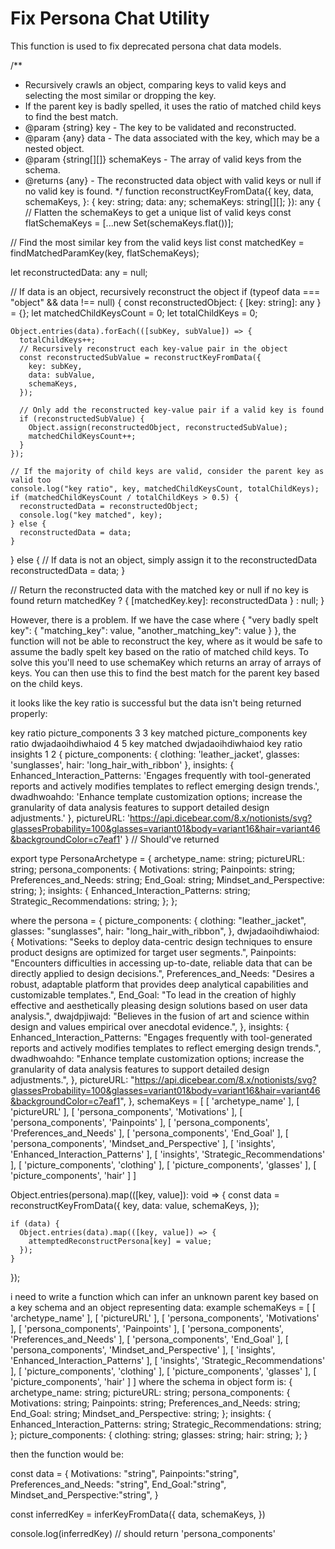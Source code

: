# Fix Persona Chat Utility

This function is used to fix deprecated persona chat data models.

/\*\*

- Recursively crawls an object, comparing keys to valid keys and selecting the most similar or dropping the key.
- If the parent key is badly spelled, it uses the ratio of matched child keys to find the best match.
- @param {string} key - The key to be validated and reconstructed.
- @param {any} data - The data associated with the key, which may be a nested object.
- @param {string[][]} schemaKeys - The array of valid keys from the schema.
- @returns {any} - The reconstructed data object with valid keys or null if no valid key is found.
  \*/
  function reconstructKeyFromData({
  key,
  data,
  schemaKeys,
  }: {
  key: string;
  data: any;
  schemaKeys: string[][];
  }): any {
  // Flatten the schemaKeys to get a unique list of valid keys
  const flatSchemaKeys = [...new Set(schemaKeys.flat())];

// Find the most similar key from the valid keys list
const matchedKey = findMatchedParamKey(key, flatSchemaKeys);

let reconstructedData: any = null;

// If data is an object, recursively reconstruct the object
if (typeof data === "object" && data !== null) {
const reconstructedObject: { [key: string]: any } = {};
let matchedChildKeysCount = 0;
let totalChildKeys = 0;

    Object.entries(data).forEach(([subKey, subValue]) => {
      totalChildKeys++;
      // Recursively reconstruct each key-value pair in the object
      const reconstructedSubValue = reconstructKeyFromData({
        key: subKey,
        data: subValue,
        schemaKeys,
      });

      // Only add the reconstructed key-value pair if a valid key is found
      if (reconstructedSubValue) {
        Object.assign(reconstructedObject, reconstructedSubValue);
        matchedChildKeysCount++;
      }
    });

    // If the majority of child keys are valid, consider the parent key as valid too
    console.log("key ratio", key, matchedChildKeysCount, totalChildKeys);
    if (matchedChildKeysCount / totalChildKeys > 0.5) {
      reconstructedData = reconstructedObject;
      console.log("key matched", key);
    } else {
      reconstructedData = data;
    }

} else {
// If data is not an object, simply assign it to the reconstructedData
reconstructedData = data;
}

// Return the reconstructed data with the matched key or null if no key is found
return matchedKey ? { [matchedKey.key]: reconstructedData } : null;
}

However, there is a problem. If we have the case where { "very badly spelt key": { "matching_key": value, "another_matching_key": value } }, the function will not be able to reconstruct the key, where as it would be safe to assume the badly spelt key based on the ratio of matched child keys. To solve this you'll need to use
schemaKey which returns an array of arrays of keys. You can then use this to find the best match for the parent key based on the child keys.

it looks like the key ratio is successful but the data isn't being returned properly:

key ratio picture_components 3 3
key matched picture_components
key ratio dwjadaoihdiwhaiod 4 5
key matched dwjadaoihdiwhaiod
key ratio insights 1 2
{
picture_components: {
clothing: 'leather_jacket',
glasses: 'sunglasses',
hair: 'long_hair_with_ribbon'
},
insights: {
Enhanced_Interaction_Patterns: 'Engages frequently with tool-generated reports and actively modifies templates to reflect emerging design trends.',
dwadhwoahdo: 'Enhance template customization options; increase the granularity of data analysis features to support detailed design adjustments.'
},
pictureURL: 'https://api.dicebear.com/8.x/notionists/svg?glassesProbability=100&glasses=variant01&body=variant16&hair=variant46&backgroundColor=c7eaf1'
} // Should've returned

export type PersonaArchetype = {
archetype_name: string;
pictureURL: string;
persona_components: {
Motivations: string;
Painpoints: string;
Preferences_and_Needs: string;
End_Goal: string;
Mindset_and_Perspective: string;
};
insights: {
Enhanced_Interaction_Patterns: string;
Strategic_Recommendations: string;
};
};

where the persona = {
picture_components: {
clothing: "leather_jacket",
glasses: "sunglasses",
hair: "long_hair_with_ribbon",
},
dwjadaoihdiwhaiod: {
Motivations:
"Seeks to deploy data-centric design techniques to ensure product designs are optimized for target user segments.",
Painpoints:
"Encounters difficulties in accessing up-to-date, reliable data that can be directly applied to design decisions.",
Preferences_and_Needs:
"Desires a robust, adaptable platform that provides deep analytical capabilities and customizable templates.",
End_Goal:
"To lead in the creation of highly effective and aesthetically pleasing design solutions based on user data analysis.",
dwajdpjiwajd:
"Believes in the fusion of art and science within design and values empirical over anecdotal evidence.",
},
insights: {
Enhanced_Interaction_Patterns:
"Engages frequently with tool-generated reports and actively modifies templates to reflect emerging design trends.",
dwadhwoahdo:
"Enhance template customization options; increase the granularity of data analysis features to support detailed design adjustments.",
},
pictureURL:
"https://api.dicebear.com/8.x/notionists/svg?glassesProbability=100&glasses=variant01&body=variant16&hair=variant46&backgroundColor=c7eaf1",
},
schemaKeys = [
[ 'archetype_name' ],
[ 'pictureURL' ],
[ 'persona_components', 'Motivations' ],
[ 'persona_components', 'Painpoints' ],
[ 'persona_components', 'Preferences_and_Needs' ],
[ 'persona_components', 'End_Goal' ],
[ 'persona_components', 'Mindset_and_Perspective' ],
[ 'insights', 'Enhanced_Interaction_Patterns' ],
[ 'insights', 'Strategic_Recommendations' ],
[ 'picture_components', 'clothing' ],
[ 'picture_components', 'glasses' ],
[ 'picture_components', 'hair' ]
]

Object.entries(persona).map(([key, value]): void => {
const data = reconstructKeyFromData({
key,
data: value,
schemaKeys,
});

    if (data) {
      Object.entries(data).map(([key, value]) => {
        attemptedReconstructPersona[key] = value;
      });
    }

});

i need to write a function which can infer an unknown parent key based on a key schema and an object representing data: example schemaKeys = [
[ 'archetype_name' ],
[ 'pictureURL' ],
[ 'persona_components', 'Motivations' ],
[ 'persona_components', 'Painpoints' ],
[ 'persona_components', 'Preferences_and_Needs' ],
[ 'persona_components', 'End_Goal' ],
[ 'persona_components', 'Mindset_and_Perspective' ],
[ 'insights', 'Enhanced_Interaction_Patterns' ],
[ 'insights', 'Strategic_Recommendations' ],
[ 'picture_components', 'clothing' ],
[ 'picture_components', 'glasses' ],
[ 'picture_components', 'hair' ]
] where the schema in object form is: {
archetype_name: string;
pictureURL: string;
persona_components: {
Motivations: string;
Painpoints: string;
Preferences_and_Needs: string;
End_Goal: string;
Mindset_and_Perspective: string;
};
insights: {
Enhanced_Interaction_Patterns: string;
Strategic_Recommendations: string;
};
picture_components: {
clothing: string;
glasses: string;
hair: string;
};
}

then the function would be:

const data = {
Motivations: "string",
Painpoints:"string",
Preferences_and_Needs: "string",
End_Goal:"string",
Mindset_and_Perspective:"string",
}

const inferredKey = inferKeyFromData({
data,
schemaKeys,
})

console.log(inferredKey) // should return 'persona_components'
